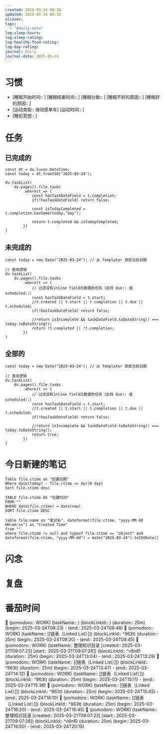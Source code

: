 ```yaml
---
created: 2025-03-24 08:18
updated: 2025-03-24 08:18
aliases: 
tags:
  - "#daily-note"
log-sleep-hours: 
log-sleep-rating: 
log-healthy-food-rating: 
log-day-rating: 
journal: Daily
journal-date: 2025-03-24
---
```

# 习惯
- [睡眠开始时间:: ] [睡眠结束时间:: ] [睡眠分数:: ] [睡眠不好的原因:: ] [睡眠好的原因:: ]
- [运动类型:: 骑动感单车] [运动时间:: ]
- [睡前冥想:: ]


# 任务


## 已完成的
```dataviewjs
const dt = dv.luxon.DateTime;
const today = dt.fromISO("2025-03-24");

dv.taskList(
    dv.pages().file.tasks
        .where(t => {
            const hasTaskDateField = t.completion;
            if(!hasTaskDateField) return false;
            
            const isTodayCompleted = t.completion.hasSame(today,"day");
            
            return t.completed && isTodayCompleted;
        })
)
```


## 未完成的

```dataviewjs
const today = new Date("2025-03-24"); // 从 Templater 获取当前日期

// 查询逻辑
dv.taskList(
    dv.pages().file.tasks
        .where(t => {
	        // 过滤没有inline field元数据的任务（支持 due:: 或 scheduled::）
            const hasTaskDateField = t.start;
            //t.created || t.start || t.completion || t.due || t.scheduled;
            if(!hasTaskDateField) return false;
            
            //return isIncomplete && taskDateField.toDateString() === today.toDateString();
            return !t.completed || !t.completion;
        })
)
```

## 全部的
```dataviewjs
const today = new Date("2025-03-24"); // 从 Templater 获取当前日期

// 查询逻辑
dv.taskList(
    dv.pages().file.tasks
        .where(t => {
	        // 过滤没有inline field元数据的任务（支持 due:: 或 scheduled::）
            const hasTaskDateField = t.start;
            //t.created || t.start || t.completion || t.due || t.scheduled;
            if(!hasTaskDateField) return false;
            
            //return isIncomplete && taskDateField.toDateString() === today.toDateString();
            return true;
        })
)
```

# 今日新建的笔记
```dataview
Table file.ctime as "创建日期"
Where date(today) - file.ctime <= dur(0 day)
Sort file.ctime desc
```

```dataview
TABLE file.ctime AS "创建时间"
FROM ""
WHERE date(file.ctime) = date(now)
SORT file.ctime DESC
```

```dataview
table file.name as "笔记名", dateformat(file.ctime, "yyyy-MM-dd HH:mm:ss") as "Created Time"
from ""
where file.ctime != null and typeof file.ctime == "object" and dateformat(file.ctime, "yyyy-MM-dd") = date("2025-03-24").toISODate()
```

# 闪念



# 复盘


# 番茄时间

🍅 (pomodoro:: WORK) (taskName:: ) (blockLinkId:: ) (duration:: 25m) (begin:: 2025-03-24T08:23) - (end:: 2025-03-24T08:48)
🍅 (pomodoro:: WORK) (taskName:: [[链表（Linked List）]]) (blockLinkId::  ^963t) (duration:: 25m) (begin:: 2025-03-24T09:20) - (end:: 2025-03-24T09:45)
🍅 (pomodoro:: WORK) (taskName:: 整理知识目录 [created:: 2025-03-21T09:07:23] [start:: 2025-03-21T09:07:28]) (blockLinkId::  ^v8n6) (duration:: 25m) (begin:: 2025-03-24T13:04) - (end:: 2025-03-24T13:29)
🍅 (pomodoro:: WORK) (taskName:: [[链表（Linked List）]]) (blockLinkId::  ^963t) (duration:: 25m) (begin:: 2025-03-24T13:47) - (end:: 2025-03-24T14:12)
🍅 (pomodoro:: WORK) (taskName:: [[链表（Linked List）]]) (blockLinkId::  ^963t) (duration:: 25m) (begin:: 2025-03-24T15:11) - (end:: 2025-03-24T15:36)
🍅 (pomodoro:: WORK) (taskName:: [[链表（Linked List）]]) (blockLinkId::  ^963t) (duration:: 25m) (begin:: 2025-03-24T15:45) - (end:: 2025-03-24T16:10)
🍅 (pomodoro:: WORK) (taskName:: [[链表（Linked List）]]) (blockLinkId::  ^963t) (duration:: 25m) (begin:: 2025-03-24T16:20) - (end:: 2025-03-24T16:45)
🍅 (pomodoro:: WORK) (taskName:: 整理知识目录 [created:: 2025-03-21T09:07:23] [start:: 2025-03-21T09:07:28]) (blockLinkId::  ^v8n6) (duration:: 25m) (begin:: 2025-03-24T19:50) - (end:: 2025-03-24T20:15)